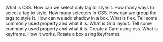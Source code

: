 What is CSS.
How can we select only tag to style it. How many ways to select a tag to style.
How many selectors in CSS.
How can we group the tags to style it.
How can we add shadow in a box.
What is flex. Tell some commonly used property and what it is.
What is Grid layout. Tell some commonly used property and what it is.
Create a Card using css.
What is keyframe. How it works. Rotate a box using keyframes.
